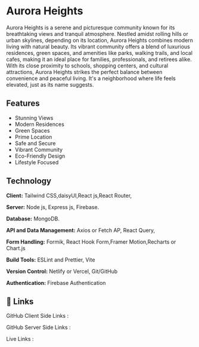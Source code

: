 
# Aurora Heights

Aurora Heights is a serene and picturesque community known for its breathtaking views and tranquil atmosphere. Nestled amidst rolling hills or urban skylines, depending on its location, Aurora Heights combines modern living with natural beauty. Its vibrant community offers a blend of luxurious residences, green spaces, and amenities like parks, walking trails, and local cafes, making it an ideal place for families, professionals, and retirees alike. With its close proximity to schools, shopping centers, and cultural attractions, Aurora Heights strikes the perfect balance between convenience and peaceful living. It's a neighborhood where life feels elevated, just as its name suggests.

## Features

- Stunning Views
- Modern Residences
- Green Spaces
- Prime Location
- Safe and Secure
- Vibrant Community
- Eco-Friendly Design
- Lifestyle Focused

## Technology

**Client:** Tailwind CSS,daisyUI,React js,React Router,

**Server:** Node js, Express js, Firebase.

**Database:** MongoDB.

**API and Data Management:** Axios or Fetch AP, React Query,

**Form Handling:** Formik, React Hook Form,Framer Motion,Recharts or Chart.js

**Build Tools:** ESLint and Prettier, Vite

**Version Control:** Netlify or Vercel, Git/GitHub

**Authentication:** Firebase Authentication

## 🔗 Links

GitHub Client Side Links :

GitHub Server Side Links :

Live Links :
